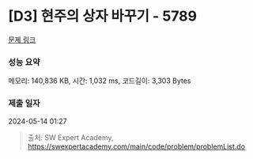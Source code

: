 # [D3] 현주의 상자 바꾸기 - 5789 

[문제 링크](https://swexpertacademy.com/main/code/problem/problemDetail.do?contestProbId=AWYygN36Qn8DFAVm) 

### 성능 요약

메모리: 140,836 KB, 시간: 1,032 ms, 코드길이: 3,303 Bytes

### 제출 일자

2024-05-14 01:27



> 출처: SW Expert Academy, https://swexpertacademy.com/main/code/problem/problemList.do